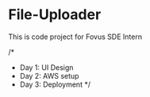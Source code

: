 # File-Uploader

This is code project for Fovus SDE Intern

/\*

- Day 1: UI Design
- Day 2: AWS setup
- Day 3: Deployment
  \*/
